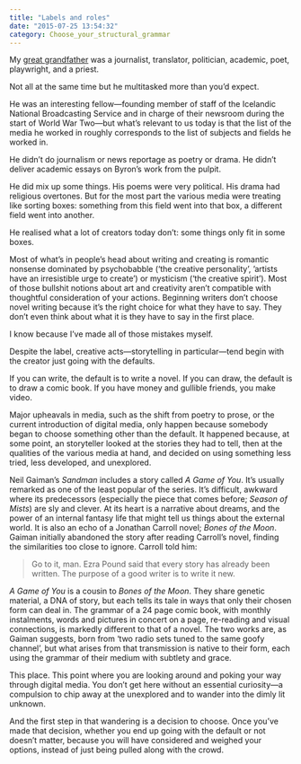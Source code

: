 ```yaml
---
title: "Labels and roles"
date: "2015-07-25 13:54:32"
category: Choose_your_structural_grammar
---
```


My [great
grandfather](https://is.wikipedia.org/wiki/Sigur%C3%B0ur_Einarsson_%C3%AD_Holti)
was a journalist, translator, politician, academic, poet, playwright,
and a priest.

Not all at the same time but he multitasked more than you’d expect.

He was an interesting fellow—founding member of staff of the Icelandic
National Broadcasting Service and in charge of their newsroom during the
start of World War Two—but what’s relevant to us today is that the list
of the media he worked in roughly corresponds to the list of subjects
and fields he worked in.

He didn’t do journalism or news reportage as poetry or drama. He didn’t
deliver academic essays on Byron’s work from the pulpit.

He did mix up some things. His poems were very political. His drama had
religious overtones. But for the most part the various media were
treating like sorting boxes: something from this field went into that
box, a different field went into another.

He realised what a lot of creators today don’t: some things only fit in
some boxes.

Most of what’s in people’s head about writing and creating is romantic
nonsense dominated by psychobabble (‘the creative personality’, ’artists
have an irresistible urge to create’) or mysticism (‘the creative
spirit’). Most of those bullshit notions about art and creativity aren’t
compatible with thoughtful consideration of your actions. Beginning
writers don’t choose novel writing because it’s the right choice for
what they have to say. They don’t even think about what it is they have
to say in the first place.

I know because I’ve made all of those mistakes myself.

Despite the label, creative acts—storytelling in particular—tend begin
with the creator just going with the defaults.

If you can write, the default is to write a novel. If you can draw, the
default is to draw a comic book. If you have money and gullible friends,
you make video.

Major upheavals in media, such as the shift from poetry to prose, or the
current introduction of digital media, only happen because somebody
began to choose something other than the default. It happened because,
at some point, an storyteller looked at the stories they had to tell,
then at the qualities of the various media at hand, and decided on using
something less tried, less developed, and unexplored.

Neil Gaiman’s *Sandman* includes a story called *A Game of You*. It’s
usually remarked as one of the least popular of the series. It’s
difficult, awkward where its predecessors (especially the piece that
comes before; *Season of Mists*) are sly and clever. At its heart is a
narrative about dreams, and the power of an internal fantasy life that
might tell us things about the external world. It is also an echo of a
Jonathan Carroll novel; *Bones of the Moon*. Gaiman initially abandoned
the story after reading Carroll’s novel, finding the similarities too
close to ignore. Carroll told him:

> Go to it, man. Ezra Pound said that every story has already been
> written. The purpose of a good writer is to write it new.

*A Game of You* is a cousin to *Bones of the Moon*. They share genetic
material, a DNA of story, but each tells its tale in ways that only
their chosen form can deal in. The grammar of a 24 page comic book, with
monthly instalments, words and pictures in concert on a page, re-reading
and visual connections, is markedly different to that of a novel. The
two works are, as Gaiman suggests, born from ‘two radio sets tuned to
the same goofy channel’, but what arises from that transmission is
native to their form, each using the grammar of their medium with
subtlety and grace.

This place. This point where you are looking around and poking your way
through digital media. You don’t get here without an essential
curiosity—a compulsion to chip away at the unexplored and to wander into
the dimly lit unknown.

And the first step in that wandering is a decision to choose. Once
you’ve made that decision, whether you end up going with the default or
not doesn’t matter, because you will have considered and weighed your
options, instead of just being pulled along with the crowd.
